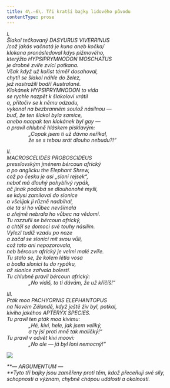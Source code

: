 ```yaml
---
title: 4\.–6\. Tři kratší bajky lidového původu
contentType: prose
---
```


_I.  
Šlakol tečkovaný DASYURUS VIVERRINUS  
/což jakás vačnatá je kuna aneb kočka/  
klokana pronásledoval kdys pižmového,  
kterýžto HYPSIPRYMNODON MOSCHATUS  
je drobné zvíře zvící potkana.  
Však když už kořist téměř dosahoval,  
chytil se šlakol náhle do želez,  
jež nastražili bodří Australané.  
Klokánek HYPSIPRYMNODON to vida  
se rychle nazpět k šlakolovi vrátil  
a, přitočiv se k němu odzadu,  
vykonal na bezbranném soulož násilnou —  
buď, že ten šlakol byla samice,  
anebo naopak ten klokánek byl gay —  
a pravil chlubně hláskem pisklavým:  
               „Copak jsem ti už dávno neříkal,  
               že se s tebou srát dlouho nebudu?!“_

_II.  
MACROSCELIDES PROBOSCIDEUS  
presslovským jménem bércoun africký  
a po anglicku the Elephant Shrew,  
což po česku je asi „sloní rejsek“,  
neboť má dlouhý pohyblivý rypák,  
ač jinak podobá se dlouhonohé myši,  
se kdysi zamiloval do slonice  
a všelijak jí různě nadbíhal,  
ale ta si ho vůbec nevšímala  
a zřejmě nebrala ho vůbec na vědomí.  
Tu rozzuřil se bércoun africký,  
a chtěl se domoci své touhy násilím.  
Vylezl tudíž vzadu po noze  
a začal se slonicí mít svou vůli,  
což tato ani nepozorovala,  
neb bércoun africký je velmi malé zvíře.  
Tu stalo se, že kolem létla vosa  
a bodla slonici tu do rypáku,  
až slonice zařvala bolestí.  
Tu chlubně pravil bércoun africký:  
               „No vidíš, to ti dávám, že už křičíš!“_

_III.  
Pták moa PACHYORNIS ELEPHANTOPUS  
na Novém Zélandě, když ještě živ byl, potkal,  
kiviho jakéhos APTERYX SPECIES.  
Tu pravil ten pták moa kivimu:  
               „Hé, kivi, hele, jak jsem veliký,  
               a ty jsi proti mně tak maličký!“  
Tu pravil v odvět kivi moovi:  
               „No ale — já byl loni nemocný!“_

![](../Images/005.jpg)

_**— ARGUMENTUM —  
**Tyto tři bajky jsou zaměřeny proti těm, kdož přeceňují své síly, schopnosti a význam, chybně chápou události a okolnosti._
